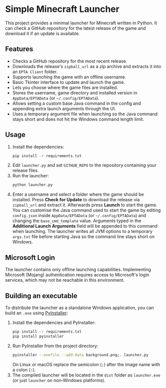# Simple Minecraft Launcher

This project provides a minimal launcher for Minecraft written in Python. It can check a GitHub repository for the latest release of the game and download it if an update is available.

## Features
- Checks a GitHub repository for the most recent release.
- Downloads the release's `zipball_url` as a zip archive and extracts it into an `EPTA Client` folder.
- Supports launching the game with an offline username.
- Basic Tkinter interface to update and launch the game.
- Lets you choose where the game files are installed.
- Stores the username, game directory and installed version in `AppData/EPTAData` (or `~/.config/EPTAData`).
- Allows setting a custom base Java command in the config and appending extra
  launch arguments through the UI.
- Uses a temporary argument file when launching so the Java command stays short
  and does not hit the Windows command length limit.

## Usage
1. Install the dependencies:
   ```bash
   pip install -r requirements.txt
   ```
2. Edit `launcher.py` and set `GITHUB_REPO` to the repository containing your release files.
3. Run the launcher:
   ```bash
   python launcher.py
   ```
4. Enter a username and select a folder where the game should be installed.
   Press **Check for Update** to download the release via `zipball_url` and extract it.
   Afterwards press **Launch** to start the game.
   You can customise the Java command used to start the game by editing
   `config.json` inside `AppData/EPTAData` (or `~/.config/EPTAData`) and
    changing the `base_cmd_template` value. Arguments typed in the **Additional
    Launch Arguments** field will be appended to this command when launching.
    The launcher writes all JVM options to a temporary `args.txt` file before
    starting Java so the command line stays short on Windows.

## Microsoft Login
The launcher contains only offline launching capabilities. Implementing Microsoft (Mojang) authentication requires access to Microsoft's login services, which may not be reachable in this environment.

## Building an executable

To distribute the launcher as a standalone Windows application, you can build an
`.exe` using [PyInstaller](https://pyinstaller.org/):

1. Install the dependencies and PyInstaller:
   ```bash
   pip install -r requirements.txt
   pip install pyinstaller
   ```
2. Run PyInstaller from the project directory:
   ```bash
   pyinstaller --onefile --add-data background.png;. launcher.py
   ```
   On Linux or macOS replace the semicolon (`;`) after the image name with a
   colon (`:`).
3. The compiled launcher will be located in the `dist` folder as
   `launcher.exe` (or just `launcher` on non‑Windows platforms).
